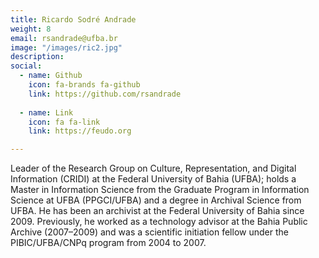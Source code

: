 ```yaml
---
title: Ricardo Sodré Andrade
weight: 8
email: rsandrade@ufba.br
image: "/images/ric2.jpg"
description: 
social:
  - name: Github
    icon: fa-brands fa-github
    link: https://github.com/rsandrade
    
  - name: Link
    icon: fa fa-link
    link: https://feudo.org

---
```


Leader of the Research Group on Culture, Representation, and Digital Information (CRIDI) at the Federal University of Bahia (UFBA); holds a Master in Information Science from the Graduate Program in Information Science at UFBA (PPGCI/UFBA) and a degree in Archival Science from UFBA. He has been an archivist at the Federal University of Bahia since 2009. Previously, he worked as a technology advisor at the Bahia Public Archive (2007–2009) and was a scientific initiation fellow under the PIBIC/UFBA/CNPq program from 2004 to 2007.
